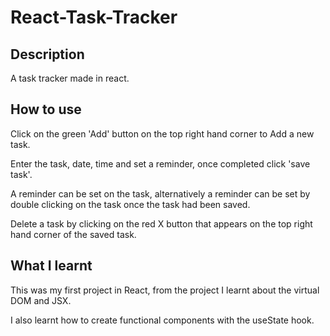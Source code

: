 # React-Task-Tracker
## Description
A task tracker made in react.

## How to use
Click on the green 'Add' button on the top right hand corner to Add a new task.

Enter the task, date, time and set a reminder, once completed click 'save task'.

A reminder can be set on the task, alternatively a reminder can be set by double clicking on the task once the task had been saved.

Delete a task by clicking on the red X button that appears on the top right hand corner of the saved task.

## What I learnt
This was my first project in React, from the project I learnt about the virtual DOM and JSX.

I also learnt how to create functional components with the useState hook.

